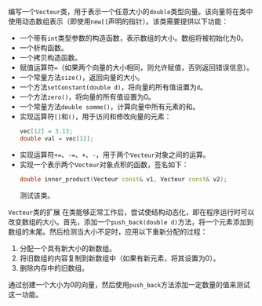 编写一个`Vecteur`类，用于表示一个任意大小的`double`类型向量。该向量将在类中使用动态数组表示（即使用`new[]`声明的指针）。该类需要提供以下功能：

- 一个带有`int`类型参数的构造函数，表示数组的大小。数组将被初始化为0。
- 一个析构函数。
- 一个拷贝构造函数。
- 赋值运算符`=`（如果两个向量的大小相同，则允许赋值，否则返回错误信息）。
- 一个常量方法`size()`，返回向量的大小。
- 一个方法`setConstant(double d)`，将向量的所有值设置为`d`。
- 一个方法`zero()`，将向量的所有值设置为0。
- 一个常量方法`double somme()`，计算向量中所有元素的和。
- 实现运算符`[]`和`()`，用于访问和修改向量的元素：
  ```cpp
  vec[12] = 3.13;
  double val = vec[12];
  ```
- 实现运算符`+=`、`-=`、`+`、`-`，用于两个`Vecteur`对象之间的运算。
- 实现一个表示两个`Vecteur`对象点积的函数，签名如下：
  ```cpp
  double inner_product(Vecteur const& v1, Vecteur const& v2);
  ```
  测试该类。

`Vecteur`类的扩展
在类能够正常工作后，尝试使结构动态化，即在程序运行时可以改变数组的大小。首先，添加一个`push_back(double d)`方法，将一个元素添加到数组的末尾。然后检测当大小不足时，应用以下重新分配的过程：

1. 分配一个具有新大小的新数组。
2. 将旧数组的内容复制到新数组中（如果有新元素，将其设置为0）。
3. 删除内存中的旧数组。

通过创建一个大小为0的向量，然后使用`push_back`方法添加一定数量的值来测试这一功能。